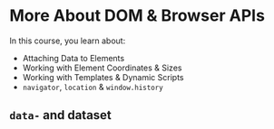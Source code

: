 # More About DOM & Browser APIs

In this course, you learn about:

- Attaching Data to Elements
- Working with Element Coordinates & Sizes
- Working with Templates & Dynamic Scripts
- `navigator`, `location` & `window.history`

## `data-` and dataset
